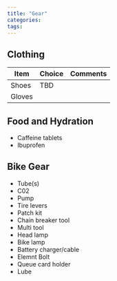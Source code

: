 ```yaml
---
title: "Gear"
categories: 
tags:
---
```



## Clothing

| Item        | Choice | Comments |
|-------------|--------|----------|
| Shoes       | TBD    |          |
| Gloves      | |

## Food and Hydration

* Caffeine tablets
* Ibuprofen

## Bike Gear

* Tube(s)
* C02
* Pump 
* Tire levers
* Patch kit
* Chain breaker tool
* Multi tool
* Head lamp
* Bike lamp
* Battery charger/cable
* Elemnt Bolt
* Queue card holder
* Lube 